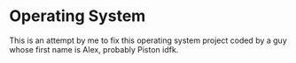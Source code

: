# Operating System
This is an attempt by me to fix this operating system project coded by a guy whose first name is Alex, probably Piston idfk. 
